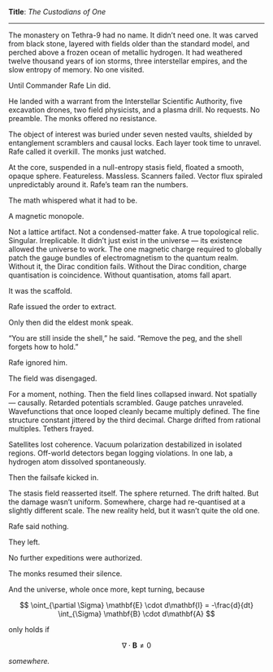 **Title**: *The Custodians of One*

---

The monastery on Tethra-9 had no name. It didn’t need one. It was carved from black stone, layered with fields older than the standard model, and perched above a frozen ocean of metallic hydrogen. It had weathered twelve thousand years of ion storms, three interstellar empires, and the slow entropy of memory. No one visited.

Until Commander Rafe Lin did.

He landed with a warrant from the Interstellar Scientific Authority, five excavation drones, two field physicists, and a plasma drill. No requests. No preamble. The monks offered no resistance.

The object of interest was buried under seven nested vaults, shielded by entanglement scramblers and causal locks. Each layer took time to unravel. Rafe called it overkill. The monks just watched.

At the core, suspended in a null-entropy stasis field, floated a smooth, opaque sphere. Featureless. Massless. Scanners failed. Vector flux spiraled unpredictably around it. Rafe’s team ran the numbers.

The math whispered what it had to be.

A magnetic monopole.

Not a lattice artifact. Not a condensed-matter fake. A true topological relic. Singular. Irreplicable. It didn’t just exist in the universe — its existence allowed the universe to work. The one magnetic charge required to globally patch the gauge bundles of electromagnetism to the quantum realm. Without it, the Dirac condition fails. Without the Dirac condition, charge quantisation is coincidence. Without quantisation, atoms fall apart.

It was the scaffold.

Rafe issued the order to extract.

Only then did the eldest monk speak.

“You are still inside the shell,” he said. “Remove the peg, and the shell forgets how to hold.”

Rafe ignored him.

The field was disengaged.

For a moment, nothing. Then the field lines collapsed inward. Not spatially — causally. Retarded potentials scrambled. Gauge patches unraveled. Wavefunctions that once looped cleanly became multiply defined. The fine structure constant jittered by the third decimal. Charge drifted from rational multiples. Tethers frayed.

Satellites lost coherence. Vacuum polarization destabilized in isolated regions. Off-world detectors began logging violations. In one lab, a hydrogen atom dissolved spontaneously.

Then the failsafe kicked in.

The stasis field reasserted itself. The sphere returned. The drift halted. But the damage wasn’t uniform. Somewhere, charge had re-quantised at a slightly different scale. The new reality held, but it wasn’t quite the old one.

Rafe said nothing.

They left.

No further expeditions were authorized.

The monks resumed their silence.

And the universe, whole once more, kept turning,
because

$$
\oint_{\partial \Sigma} \mathbf{E} \cdot d\mathbf{l} = -\frac{d}{dt} \int_{\Sigma} \mathbf{B} \cdot d\mathbf{A}
$$

only holds if

$$
\nabla \cdot \mathbf{B} \ne 0
$$

*somewhere.*
